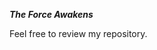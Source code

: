 __*The Force Awakens*__


Feel free to review my repository.

<!---
BentoSkywalker/BentoSkywalker is a ✨ special ✨ repository because its `README.md` (this file) appears on your GitHub profile.
You can click the Preview link to take a look at your changes.
--->
